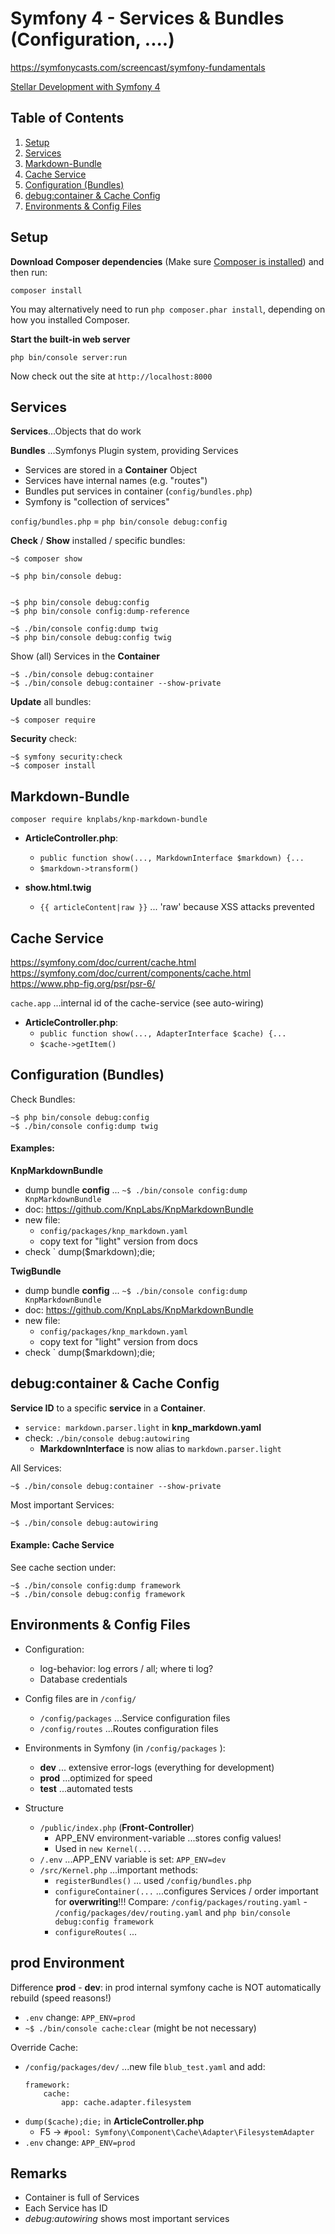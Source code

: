 # Symfony 4 -  Services & Bundles (Configuration, ....)
https://symfonycasts.com/screencast/symfony-fundamentals

[Stellar Development with Symfony 4](https://knpuniversity.com/screencast/symfony4)

## Table of Contents
1. [Setup](#setup)
2. [Services](#services)
3. [Markdown-Bundle](#markdown)
4. [Cache Service](#cache)
5. [Configuration (Bundles)](#config)
6. [debug:container & Cache Config](#debug)
7. [Environments & Config Files](#environments)


## Setup <a name="setup"></a>
**Download Composer dependencies** (Make sure  [Composer is installed](https://getcomposer.org/download/))
and then run:
```
composer install
```

You may alternatively need to run `php composer.phar install`, depending
on how you installed Composer.

**Start the built-in web server**
```
php bin/console server:run
```

Now check out the site at `http://localhost:8000`

## Services <a name="services"></a>
**Services**...Objects that do work

**Bundles** ...Symfonys Plugin system, providing Services

+ Services are stored in a **Container** Object
+ Services have internal names (e.g. "routes")
+ Bundles put services in container (`config/bundles.php`)
+ Symfony is "collection of services"

`config/bundles.php` = `php bin/console debug:config`

**Check** / **Show** installed / specific bundles:
```angular2html
~$ composer show

~$ php bin/console debug:


~$ php bin/console debug:config
~$ php bin/console config:dump-reference

~$ ./bin/console config:dump twig
~$ php bin/console debug:config twig
```


Show (all) Services in the **Container**
```angular2html
~$ ./bin/console debug:container 
~$ ./bin/console debug:container --show-private
```


**Update** all bundles:
```angular2html
~$ composer require
```

**Security** check:
```angular2html
~$ symfony security:check
~$ composer install
```

## Markdown-Bundle  <a name="markdown"></a>

`composer require knplabs/knp-markdown-bundle`

+ **ArticleController.php**:
    + `public function show(..., MarkdownInterface $markdown) {...`
    + `$markdown->transform()`

+ **show.html.twig**
    + `{{ articleContent|raw }}`  ... 'raw' because XSS attacks prevented
    
## Cache Service <a name="cache"></a>
https://symfony.com/doc/current/cache.html  
https://symfony.com/doc/current/components/cache.html   
https://www.php-fig.org/psr/psr-6/

`cache.app` ...internal id of the cache-service (see auto-wiring)

+ **ArticleController.php**:
    + `public function show(..., AdapterInterface $cache) {...`
    + `$cache->getItem()`

## Configuration (Bundles)  <a name="config"></a>
Check Bundles:
```angular2html
~$ php bin/console debug:config
~$ ./bin/console config:dump twig
```
#### Examples: 
**KnpMarkdownBundle**
+ dump bundle **config** ... `~$ ./bin/console config:dump KnpMarkdownBundle`
+ doc: https://github.com/KnpLabs/KnpMarkdownBundle
+ new file: 
    + `config/packages/knp_markdown.yaml` 
    + copy text for "light" version from docs
+ check `        dump($markdown);die;


**TwigBundle**
+ dump bundle **config** ... `~$ ./bin/console config:dump KnpMarkdownBundle`
+ doc: https://github.com/KnpLabs/KnpMarkdownBundle
+ new file: 
    + `config/packages/knp_markdown.yaml` 
    + copy text for "light" version from docs
+ check `        dump($markdown);die;

## debug:container & Cache Config <a name="debug"></a>
**Service ID** to a specific **service** in a **Container**.

+ `service: markdown.parser.light` in  **knp_markdown.yaml**
+ check: `./bin/console debug:autowiring`   
    + **MarkdownInterface** is now alias to `markdown.parser.light`     

All Services:
```angular2html
~$ ./bin/console debug:container --show-private
```
Most important Services:
```angular2html
~$ ./bin/console debug:autowiring
```


#### Example: Cache Service

See cache section under:
```angular2html
~$ ./bin/console config:dump framework
~$ ./bin/console debug:config framework
```

## Environments & Config Files  <a name="environments"></a>
+ Configuration: 
    + log-behavior: log errors / all; where ti log?
    + Database credentials 
+ Config files are in `/config/`
    + `/config/packages` ...Service configuration files
    +  `/config/routes` ...Routes configuration files
+ Environments in Symfony (in `/config/packages` ): 
    + **dev** ... extensive error-logs (everything for development)
    + **prod** ...optimized for speed
    + **test** ...automated tests

+ Structure
    + `/public/index.php` (**Front-Controller**) 
        + APP_ENV environment-variable ...stores config values!
        + Used in `new Kernel(...`
    + `/.env` ...APP_ENV variable is set: `APP_ENV=dev`
    + `/src/Kernel.php`  ...important methods:
        + `registerBundles()` ... used `/config/bundles.php`
        + `configureContainer(...` ...configures Services / order important for **overwriting**!!! Compare: `/config/packages/routing.yaml` - `/config/packages/dev/routing.yaml` and `php bin/console debug:config framework`
        + `configureRoutes(` ...
    

## prod Environment
Difference **prod** - **dev**: in prod internal symfony cache is NOT automatically rebuild (speed reasons!)
+ `.env`  change: `APP_ENV=prod`
+ `~$ ./bin/console cache:clear` (might be not necessary)

Override Cache:
+ `/config/packages/dev/` ...new file `blub_test.yaml` and add:
    ```angular2html
    framework:
        cache:
            app: cache.adapter.filesystem 
    ```
+ `dump($cache);die;` in **ArticleController.php**
    + F5 -> `#pool: Symfony\Component\Cache\Adapter\FilesystemAdapter `
+ `.env`  change: `APP_ENV=prod`

## Remarks
+ Container is full of Services
+ Each Service has ID
+ *debug:autowiring* shows most important services
    
    
    
    
    
    
    
    
    
    
    
    
    
    
    
    